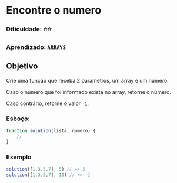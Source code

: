 # Encontre o numero 
### Dificuldade: ⭐⭐
### Aprendizado: `ARRAYS`


## Objetivo

Crie uma função que receba 2 parametros, um array e um número.

Caso o número que foi informado exista no array, retorne o número.

Caso contrário, retorne o valor `-1`.


### Esboço:

```javascript
function solution(lista, numero) {
    // 
}

```

### Exemplo

```javascript
solution([1,3,5,7], 5) // => 5
solution([1,3,5,7], 10) // => -1

```

